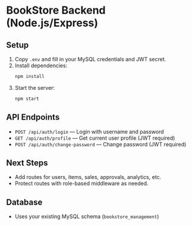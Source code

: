 # BookStore Backend (Node.js/Express)

## Setup

1. Copy `.env` and fill in your MySQL credentials and JWT secret.
2. Install dependencies:
   ```bash
   npm install
   ```
3. Start the server:
   ```bash
   npm start
   ```

## API Endpoints
- `POST /api/auth/login` — Login with username and password
- `GET /api/auth/profile` — Get current user profile (JWT required)
- `POST /api/auth/change-password` — Change password (JWT required)

## Next Steps
- Add routes for users, items, sales, approvals, analytics, etc.
- Protect routes with role-based middleware as needed.

## Database
- Uses your existing MySQL schema (`bookstore_management`) 